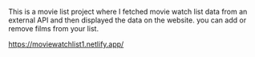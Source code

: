 This is a movie list project where I fetched movie watch list data from an external API and then displayed the data on the website. you can add or remove films from your list.                                                 
                   
   https://moviewatchlist1.netlify.app/      
 
